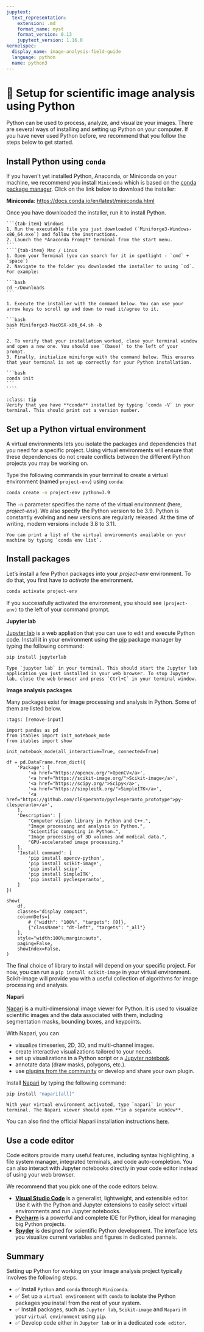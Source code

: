 ```yaml
---
jupytext:
  text_representation:
    extension: .md
    format_name: myst
    format_version: 0.13
    jupytext_version: 1.16.0
kernelspec:
  display_name: image-analysis-field-guide
  language: python
  name: python3
---
```


# 🐍 Setup for scientific image analysis using Python

Python can be used to process, analyze, and visualize your images. There are several ways of installing and setting up Python on your computer. If you have never used Python before, we recommend that you follow the steps below to get started.

## Install Python using `conda`

If you haven't yet installed Python, Anaconda, or Miniconda on your machine, we recommend you install `Miniconda` which is based on the [conda package manager](https://docs.conda.io/en/latest/). Click on the link below to download the installer:

**Miniconda**: https://docs.conda.io/en/latest/miniconda.html

Once you have downloaded the installer, run it to install Python.

`````{tab-set}
```{tab-item} Windows
1. Run the executable file you just downloaded (`Miniforge3-Windows-x86_64.exe`) and follow the instructions.
2. Launch the *Anaconda Prompt* terminal from the start menu.
```
````{tab-item} Mac / Linux
1. Open your Terminal (you can search for it in spotlight - `cmd` + `space`)
2. Navigate to the folder you downloaded the installer to using `cd`. For example:

```bash
cd ~/Downloads
```

1. Execute the installer with the command below. You can use your arrow keys to scroll up and down to read it/agree to it.

```bash
bash Miniforge3-MacOSX-x86_64.sh -b
```

2. To verify that your installation worked, close your terminal window and open a new one. You should see `(base)` to the left of your prompt.
3. Finally, initialize miniforge with the command below. This ensures that your terminal is set up correctly for your Python installation.

```bash
conda init
```
````
`````

```{admonition} Verify your installation
:class: tip
Verify that you have **conda** installed by typing `conda -V` in your terminal. This should print out a version number.
```

## Set up a Python virtual environment

A virtual environments lets you isolate the packages and dependencies that you need for a specific project. Using virtual environments will ensure that these dependencies do not create conflicts between the different Python projects you may be working on.

Type the following commands in your terminal to create a virtual environment (named `project-env`) using `conda`:

```bash
conda create -n project-env python=3.9
```

The `-n` parameter specifies the name of the virtual environment (here, *project-env*). We also specify the Python version to be 3.9. Python is constantly evolving and new versions are regularly released. At the time of writing, modern versions include 3.8 to 3.11.

```{tip}
You can print a list of the virtual environments available on your machine by typing `conda env list`.
```

## Install packages

Let’s install a few Python packages into your *project-env* environment. To do that, you first have to *activate* the environment.

```bash
conda activate project-env
```

If you successfully activated the environment, you should see `(project-env)` to the left of your command prompt.

**Jupyter lab**

[Jupyter lab](https://jupyter.org/) is a web appliation that you can use to edit and execute Python code. Install it in your environment using the [pip](https://pip.pypa.io/en/stable/) package manager by typing the following command:

```bash
pip install jupyterlab
```

```{admonition} Check your installation
Type `jupyter lab` in your terminal. This should start the Jupyter lab application you just installed in your web browser. To stop Jupyter lab, close the web browser and press `Ctrl+C` in your terminal window.
```

**Image analysis packages**

Many packages exist for image processing and analysis in Python. Some of them are listed below.

```{code-cell} ipython3
:tags: [remove-input]

import pandas as pd
from itables import init_notebook_mode
from itables import show

init_notebook_mode(all_interactive=True, connected=True)

df = pd.DataFrame.from_dict({
    'Package': [
        '<a href="https://opencv.org/">OpenCV</a>',
        '<a href="https://scikit-image.org/">Scikit-image</a>',
        '<a href="https://scipy.org/">Scipy</a>',
        '<a href="https://simpleitk.org/">SimpleITK</a>',
        '<a href="https://github.com/clEsperanto/pyclesperanto_prototype">py-clesperanto</a>',
    ],
    'Description': [
        "Computer vision library in Python and C++.", 
        "Image processing and analysis in Python.", 
        "Scientific computing in Python.", 
        "Image processing of 3D volumes and medical data.", 
        "GPU-accelerated image processing."
    ],
    'Install command': [
        'pip install opencv-python',
        'pip install scikit-image',
        'pip install scipy',
        'pip install SimpleITK',
        'pip install pyclesperanto',
    ]
})

show(
    df, 
    classes="display compact", 
    columnDefs=[
        # {"width": "100%", "targets": [0]},
        {"className": "dt-left", "targets": "_all"}
    ],
    style="width:100%;margin:auto",
    paging=False,
    showIndex=False,
)
```

The final choice of library to install will depend on your specific project. For now, you can run a `pip install scikit-image` in your virtual environment. Scikit-image will provide you with a useful collection of algorithms for image processing and analysis.

**Napari**

[Napari](https://www.napari.org/) is a multi-dimensional image viewer for Python. It is used to visualize scientific images and the data associated with them, including segmentation masks, bounding boxes, and keypoints.

With Napari, you can

- visualize timeseries, 2D, 3D, and multi-channel images.
- create interactive visualizations tailored to your needs.
- set up visualizations in a Python script or a [Jupyter notebook](https://jupyter.org/).
- annotate data (draw masks, polygons, etc.).
- use [plugins from the community](https://www.napari-hub.org/) or develop and share your own plugin.

Install [Napari](https://napari.org/stable/) by typing the following command:

```bash
pip install "napari[all]"
```

```{admonition} Check your installation
With your virtual environment activated, type `napari` in your terminal. The Napari viewer should open **in a separate window**.
```

You can also find the official Napari installation instructions [here](https://napari.org/stable/tutorials/fundamentals/installation.html#installation).

## Use a code editor

Code editors provide many useful features, including syntax highlighting, a file system manager, integrated terminals, and code auto-completion. You can also interact with Jupyter notebooks directly in your code editor instead of using your web browser.

We recommend that you pick one of the code editors below.

- [**Visual Studio Code**](https://code.visualstudio.com/) is a generalist, lightweight, and extensible editor. Use it with the Python and Jupyter extensions to easily select virtual environments and run Jupyter notebooks.
- [**Pycharm**](https://www.jetbrains.com/pycharm/) is a powerful and complete IDE for Python, ideal for managing big Python projects.
- [**Spyder**](https://www.spyder-ide.org/) is designed for scientific Python development. The interface lets you visualize current variables and figures in dedicated pannels.

## Summary

Setting up Python for working on your image analysis project typically involves the following steps.

- ✅ Install `Python` and `conda` through `Miniconda`.
- ✅ Set up a `virtual environment` with `conda` to isolate the Python packages you install from the rest of your system.
- ✅ Install packages, such as `Jupyter lab`, `Scikit-image` and `Napari` in your `virtual environment` using `pip`.
- ✅ Develop code either in `Jupyter lab` or in a dedicated `code editor`.
